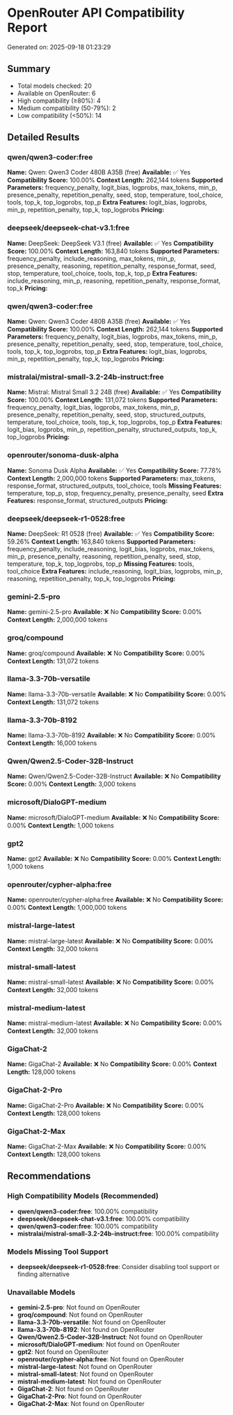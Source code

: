 # OpenRouter API Compatibility Report
Generated on: 2025-09-18 01:23:29

## Summary
- Total models checked: 20
- Available on OpenRouter: 6
- High compatibility (≥80%): 4
- Medium compatibility (50-79%): 2
- Low compatibility (<50%): 14

## Detailed Results

### qwen/qwen3-coder:free
**Name:** Qwen: Qwen3 Coder 480B A35B (free)
**Available:** ✅ Yes
**Compatibility Score:** 100.00%
**Context Length:** 262,144 tokens
**Supported Parameters:** frequency_penalty, logit_bias, logprobs, max_tokens, min_p, presence_penalty, repetition_penalty, seed, stop, temperature, tool_choice, tools, top_k, top_logprobs, top_p
**Extra Features:** logit_bias, logprobs, min_p, repetition_penalty, top_k, top_logprobs
**Pricing:**

### deepseek/deepseek-chat-v3.1:free
**Name:** DeepSeek: DeepSeek V3.1 (free)
**Available:** ✅ Yes
**Compatibility Score:** 100.00%
**Context Length:** 163,840 tokens
**Supported Parameters:** frequency_penalty, include_reasoning, max_tokens, min_p, presence_penalty, reasoning, repetition_penalty, response_format, seed, stop, temperature, tool_choice, tools, top_k, top_p
**Extra Features:** include_reasoning, min_p, reasoning, repetition_penalty, response_format, top_k
**Pricing:**

### qwen/qwen3-coder:free
**Name:** Qwen: Qwen3 Coder 480B A35B (free)
**Available:** ✅ Yes
**Compatibility Score:** 100.00%
**Context Length:** 262,144 tokens
**Supported Parameters:** frequency_penalty, logit_bias, logprobs, max_tokens, min_p, presence_penalty, repetition_penalty, seed, stop, temperature, tool_choice, tools, top_k, top_logprobs, top_p
**Extra Features:** logit_bias, logprobs, min_p, repetition_penalty, top_k, top_logprobs
**Pricing:**

### mistralai/mistral-small-3.2-24b-instruct:free
**Name:** Mistral: Mistral Small 3.2 24B (free)
**Available:** ✅ Yes
**Compatibility Score:** 100.00%
**Context Length:** 131,072 tokens
**Supported Parameters:** frequency_penalty, logit_bias, logprobs, max_tokens, min_p, presence_penalty, repetition_penalty, seed, stop, structured_outputs, temperature, tool_choice, tools, top_k, top_logprobs, top_p
**Extra Features:** logit_bias, logprobs, min_p, repetition_penalty, structured_outputs, top_k, top_logprobs
**Pricing:**

### openrouter/sonoma-dusk-alpha
**Name:** Sonoma Dusk Alpha
**Available:** ✅ Yes
**Compatibility Score:** 77.78%
**Context Length:** 2,000,000 tokens
**Supported Parameters:** max_tokens, response_format, structured_outputs, tool_choice, tools
**Missing Features:** temperature, top_p, stop, frequency_penalty, presence_penalty, seed
**Extra Features:** response_format, structured_outputs
**Pricing:**

### deepseek/deepseek-r1-0528:free
**Name:** DeepSeek: R1 0528 (free)
**Available:** ✅ Yes
**Compatibility Score:** 59.26%
**Context Length:** 163,840 tokens
**Supported Parameters:** frequency_penalty, include_reasoning, logit_bias, logprobs, max_tokens, min_p, presence_penalty, reasoning, repetition_penalty, seed, stop, temperature, top_k, top_logprobs, top_p
**Missing Features:** tools, tool_choice
**Extra Features:** include_reasoning, logit_bias, logprobs, min_p, reasoning, repetition_penalty, top_k, top_logprobs
**Pricing:**

### gemini-2.5-pro
**Name:** gemini-2.5-pro
**Available:** ❌ No
**Compatibility Score:** 0.00%
**Context Length:** 2,000,000 tokens

### groq/compound
**Name:** groq/compound
**Available:** ❌ No
**Compatibility Score:** 0.00%
**Context Length:** 131,072 tokens

### llama-3.3-70b-versatile
**Name:** llama-3.3-70b-versatile
**Available:** ❌ No
**Compatibility Score:** 0.00%
**Context Length:** 131,072 tokens

### llama-3.3-70b-8192
**Name:** llama-3.3-70b-8192
**Available:** ❌ No
**Compatibility Score:** 0.00%
**Context Length:** 16,000 tokens

### Qwen/Qwen2.5-Coder-32B-Instruct
**Name:** Qwen/Qwen2.5-Coder-32B-Instruct
**Available:** ❌ No
**Compatibility Score:** 0.00%
**Context Length:** 3,000 tokens

### microsoft/DialoGPT-medium
**Name:** microsoft/DialoGPT-medium
**Available:** ❌ No
**Compatibility Score:** 0.00%
**Context Length:** 1,000 tokens

### gpt2
**Name:** gpt2
**Available:** ❌ No
**Compatibility Score:** 0.00%
**Context Length:** 1,000 tokens

### openrouter/cypher-alpha:free
**Name:** openrouter/cypher-alpha:free
**Available:** ❌ No
**Compatibility Score:** 0.00%
**Context Length:** 1,000,000 tokens

### mistral-large-latest
**Name:** mistral-large-latest
**Available:** ❌ No
**Compatibility Score:** 0.00%
**Context Length:** 32,000 tokens

### mistral-small-latest
**Name:** mistral-small-latest
**Available:** ❌ No
**Compatibility Score:** 0.00%
**Context Length:** 32,000 tokens

### mistral-medium-latest
**Name:** mistral-medium-latest
**Available:** ❌ No
**Compatibility Score:** 0.00%
**Context Length:** 32,000 tokens

### GigaChat-2
**Name:** GigaChat-2
**Available:** ❌ No
**Compatibility Score:** 0.00%
**Context Length:** 128,000 tokens

### GigaChat-2-Pro
**Name:** GigaChat-2-Pro
**Available:** ❌ No
**Compatibility Score:** 0.00%
**Context Length:** 128,000 tokens

### GigaChat-2-Max
**Name:** GigaChat-2-Max
**Available:** ❌ No
**Compatibility Score:** 0.00%
**Context Length:** 128,000 tokens

## Recommendations

### High Compatibility Models (Recommended)
- **qwen/qwen3-coder:free**: 100.00% compatibility
- **deepseek/deepseek-chat-v3.1:free**: 100.00% compatibility
- **qwen/qwen3-coder:free**: 100.00% compatibility
- **mistralai/mistral-small-3.2-24b-instruct:free**: 100.00% compatibility

### Models Missing Tool Support
- **deepseek/deepseek-r1-0528:free**: Consider disabling tool support or finding alternative

### Unavailable Models
- **gemini-2.5-pro**: Not found on OpenRouter
- **groq/compound**: Not found on OpenRouter
- **llama-3.3-70b-versatile**: Not found on OpenRouter
- **llama-3.3-70b-8192**: Not found on OpenRouter
- **Qwen/Qwen2.5-Coder-32B-Instruct**: Not found on OpenRouter
- **microsoft/DialoGPT-medium**: Not found on OpenRouter
- **gpt2**: Not found on OpenRouter
- **openrouter/cypher-alpha:free**: Not found on OpenRouter
- **mistral-large-latest**: Not found on OpenRouter
- **mistral-small-latest**: Not found on OpenRouter
- **mistral-medium-latest**: Not found on OpenRouter
- **GigaChat-2**: Not found on OpenRouter
- **GigaChat-2-Pro**: Not found on OpenRouter
- **GigaChat-2-Max**: Not found on OpenRouter
